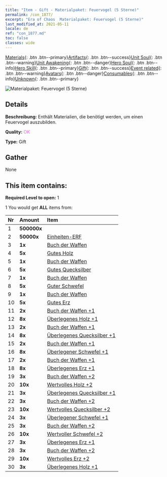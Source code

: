 ```yaml
---
title: "Item - Gift - Materialpaket: Feuervogel (5 Sterne)"
permalink: /con_1877/
excerpt: "Era of Chaos  Materialpaket: Feuervogel (5 Sterne)"
last_modified_at: 2021-05-11
locale: de
ref: "con_1877.md"
toc: false
classes: wide
---
```

 [Materials](/ItemsDE/){: .btn .btn--primary}[Artifacts](/ItemsDE/Artifacts/){: .btn .btn--success}[Unit Soul](/ItemsDE/UnitSoul/){: .btn .btn--warning}[Unit Awakening](/ItemsDE/UnitAwakening/){: .btn .btn--danger}[Hero Soul](/ItemsDE/HeroSoul/){: .btn .btn--info}[Hero Skill](/ItemsDE/HeroSkill/){: .btn .btn--primary}[Gift](/ItemsDE/Gift/){: .btn .btn--success}[Event related](/ItemsDE/Events/){: .btn .btn--warning}[Avatars](/ItemsDE/Avatars/){: .btn .btn--danger}[Consumables](/ItemsDE/Consumables/){: .btn .btn--info}[Unknown](/ItemsDE/Unknown/){: .btn .btn--primary}

 ![Materialpaket: Feuervogel (5 Sterne)](/images/t/i_907500.png)

## Details
 **Beschreibung:** Enthält Materialien, die benötigt werden, um einen Feuervogel auszubilden.

 **Quality:** <span style="color: #DA70D6">OK</span>

 **Type:** Gift

## Gather

  None

## This item contains:

 **Required Level to open:** 1

 1 You would get **ALL** items  from:

  | Nr | Amount |     Item    |
  |:---|:-------|:------------|
  | 1 |  **500000x** | <i class="fas fa-coins"/> |  | 
  | 2 |  **50000x** | [Einheiten-ERF](/ItemsDE/con_902/) |  | 
  | 3 |  **1x** | [Buch der Waffen](/ItemsDE/mat_18/) |  | 
  | 4 |  **5x** | [Gutes Holz](/ItemsDE/mat_13/) |  | 
  | 5 |  **1x** | [Buch der Waffen](/ItemsDE/mat_18/) |  | 
  | 6 |  **5x** | [Gutes Quecksilber](/ItemsDE/mat_14/) |  | 
  | 7 |  **1x** | [Buch der Waffen](/ItemsDE/mat_18/) |  | 
  | 8 |  **5x** | [Guter Schwefel](/ItemsDE/mat_15/) |  | 
  | 9 |  **1x** | [Buch der Waffen](/ItemsDE/mat_18/) |  | 
  | 10 |  **5x** | [Gutes Erz](/ItemsDE/mat_12/) |  | 
  | 11 |  **2x** | [Buch der Waffen +1](/ItemsDE/mat_25/) |  | 
  | 12 |  **8x** | [Überlegenes Holz +1](/ItemsDE/mat_20/) |  | 
  | 13 |  **2x** | [Buch der Waffen +1](/ItemsDE/mat_25/) |  | 
  | 14 |  **8x** | [Überlegenes Quecksilber +1](/ItemsDE/mat_21/) |  | 
  | 15 |  **2x** | [Buch der Waffen +1](/ItemsDE/mat_25/) |  | 
  | 16 |  **8x** | [Überlegener Schwefel +1](/ItemsDE/mat_22/) |  | 
  | 17 |  **2x** | [Buch der Waffen +1](/ItemsDE/mat_25/) |  | 
  | 18 |  **8x** | [Überlegenes Erz +1](/ItemsDE/mat_19/) |  | 
  | 19 |  **3x** | [Buch der Waffen +2](/ItemsDE/mat_32/) |  | 
  | 20 |  **10x** | [Wertvolles Holz +2](/ItemsDE/mat_27/) |  | 
  | 21 |  **3x** | [Überlegenes Quecksilber +1](/ItemsDE/mat_21/) |  | 
  | 22 |  **3x** | [Buch der Waffen +2](/ItemsDE/mat_32/) |  | 
  | 23 |  **10x** | [Wertvolles Quecksilber +2](/ItemsDE/mat_28/) |  | 
  | 24 |  **3x** | [Überlegener Schwefel +1](/ItemsDE/mat_22/) |  | 
  | 25 |  **3x** | [Buch der Waffen +2](/ItemsDE/mat_32/) |  | 
  | 26 |  **10x** | [Wertvoller Schwefel +2](/ItemsDE/mat_29/) |  | 
  | 27 |  **3x** | [Überlegenes Erz +1](/ItemsDE/mat_19/) |  | 
  | 28 |  **3x** | [Buch der Waffen +2](/ItemsDE/mat_32/) |  | 
  | 29 |  **10x** | [Wertvolles Erz +2](/ItemsDE/mat_26/) |  | 
  | 30 |  **3x** | [Überlegenes Holz +1](/ItemsDE/mat_20/) |  | 
